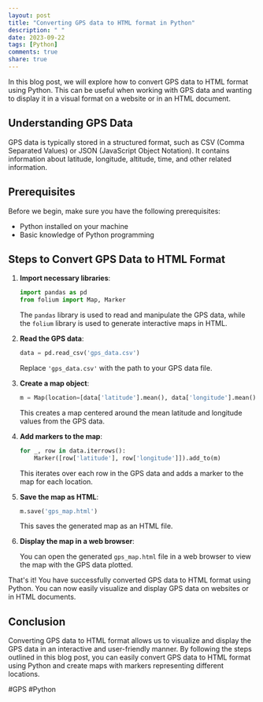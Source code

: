 ```yaml
---
layout: post
title: "Converting GPS data to HTML format in Python"
description: " "
date: 2023-09-22
tags: [Python]
comments: true
share: true
---
```


In this blog post, we will explore how to convert GPS data to HTML format using Python. This can be useful when working with GPS data and wanting to display it in a visual format on a website or in an HTML document.

## Understanding GPS Data

GPS data is typically stored in a structured format, such as CSV (Comma Separated Values) or JSON (JavaScript Object Notation). It contains information about latitude, longitude, altitude, time, and other related information.

## Prerequisites

Before we begin, make sure you have the following prerequisites:

- Python installed on your machine
- Basic knowledge of Python programming

## Steps to Convert GPS Data to HTML Format

1. **Import necessary libraries**:

   ```python
   import pandas as pd
   from folium import Map, Marker
   ```

   The `pandas` library is used to read and manipulate the GPS data, while the `folium` library is used to generate interactive maps in HTML.

2. **Read the GPS data**:

   ```python
   data = pd.read_csv('gps_data.csv')
   ```

   Replace `'gps_data.csv'` with the path to your GPS data file.

3. **Create a map object**:

   ```python
   m = Map(location=[data['latitude'].mean(), data['longitude'].mean()], zoom_start=10)
   ```

   This creates a map centered around the mean latitude and longitude values from the GPS data.

4. **Add markers to the map**:

   ```python
   for _, row in data.iterrows():
       Marker([row['latitude'], row['longitude']]).add_to(m)
   ```

   This iterates over each row in the GPS data and adds a marker to the map for each location.

5. **Save the map as HTML**:

   ```python
   m.save('gps_map.html')
   ```

   This saves the generated map as an HTML file.

6. **Display the map in a web browser**:

   You can open the generated `gps_map.html` file in a web browser to view the map with the GPS data plotted.

That's it! You have successfully converted GPS data to HTML format using Python. You can now easily visualize and display GPS data on websites or in HTML documents.

## Conclusion

Converting GPS data to HTML format allows us to visualize and display the GPS data in an interactive and user-friendly manner. By following the steps outlined in this blog post, you can easily convert GPS data to HTML format using Python and create maps with markers representing different locations.

#GPS #Python